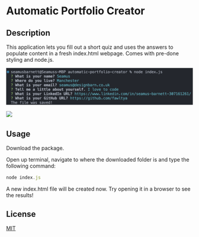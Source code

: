 # Automatic Portfolio Creator

## Description
This application lets you fill out a short quiz and uses the answers to populate content in a fresh index.html webpage. Comes with pre-done styling and node.js.

![](./images/quiz-screenshot.png)

![](./images/portfolio-webpage.png)

## Usage
Download the package.

Open up terminal, navigate to where the downloaded folder is and type the following command:
```javascript
node index.js
```
A new index.html file will be created now. Try opening it in a browser to see the results!

## License 
[MIT](https://choosealicense.com/licenses/mit/)
